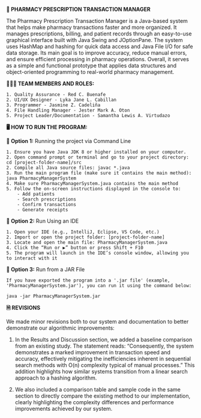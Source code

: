 **💊 PHARMACY PRESCRIPTION TRANSACTION MANAGER**

The Pharmacy Prescription Transaction Manager is a Java-based system that helps make pharmacy transactions faster and more organized. It manages prescriptions, billing, and patient records through an easy-to-use graphical interface built with Java Swing and JOptionPane. The system uses HashMap and hashing for quick data access and Java File I/O for safe data storage. Its main goal is to improve accuracy, reduce manual errors, and ensure efficient processing in pharmacy operations. Overall, it serves as a simple and functional prototype that applies data structures and object-oriented programming to real-world pharmacy management.

**👨🏻‍💻 TEAM MEMBERS AND ROLES:**

	1. Quality Assurance - Red C. Buenafe
	2. UI/UX Designer - Lyka Jane L. Cabillan
	3. Programmer - Jasmine Z. Cadeliña
	4. File Handling Manager - Jester Mark A. Oton
	5. Project Leader/Documentation - Samantha Lewis A. Virtudazo 

**🖥️ HOW TO RUN THE PROGRAM:**

**📌 Option 1:** Running the project via Command Line

	1. Ensure you have Java JDK 8 or higher installed on your computer.
	2. Open command prompt or terminal and go to your project directory: cd [project-folder-name]/src
	2. Compile all Java source files: javac *.java
	3. Run the main program file (make sure it contains the main method): java PharmacyManagerSystem
	4. Make sure PharmacyManagerSystem.java contains the main method
	5. Follow the on-screen instructions displayed in the console to:
		- Add patients
		- Search prescriptions
		- Confirm transactions
		- Generate receipts
		
**📌 Option 2:** Run Using an IDE

	1. Open your IDE (e.g., IntelliJ, Eclipse, VS Code, etc.)
	2. Import or open the project folder: [project-folder-name]
	3. Locate and open the main file: PharmacyManagerSystem.java
	4. Click the “Run or ▶️” button or press Shift + F10
	5. The program will launch in the IDE’s console window, allowing you to interact with it
	
**📌 Option 3:** Run from a JAR File

	If you have exported the program into a '.jar file' (example, 'PharmacyManagerSystem.jar'), you can run it using the command below:

	java -jar PharmacyManagerSystem.jar

**🗎 REVISIONS**

We made minor revisions both to our system and documentation to better demonstrate our algorithmic improvements:

1. In the Results and Discussion section, we added a baseline comparison from an existing study. The statement reads: “Consequently, the system demonstrates a marked improvement in transaction speed and accuracy, effectively mitigating the inefficiencies inherent in sequential search methods with O(n) complexity typical of manual processes.” This addition highlights how similar systems transition from a linear search approach to a hashing algorithm.
   
2. We also included a comparison table and sample code in the same section to directly compare the existing method to our implementation, clearly highlighting the complexity differences and performance improvements achieved by our system.
